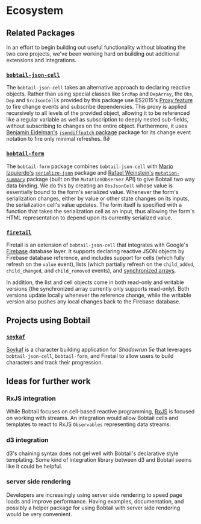 # Ecosystem

## Related Packages

In an effort to begin building out useful functionality without
bloating the two core projects, we've been working hard on building
out additional extensions and integrations.

### [`bobtail-json-cell`](github.com/bobtail-dev/bobtail-json-cell)

The `bobtail-json-cell` takes an alternative approach to declaring
reactive objects. Rather than using special classes like `SrcMap`
and `DepArray`, the `Obs`, `Dep` and `SrcJsonCell`s provided by this package
use ES2015's 
[Proxy feature](https://developer.mozilla.org/en-US/docs/Web/JavaScript/Reference/Global_Objects/Proxy)
to fire change events and subscribe dependencies. This proxy is applied
recursively to all levels of the provided object, allowing it to be 
referenced like a regular variable as well as subscription to deeply 
nested sub-fields, without subscribing to changes on the entire object.
Furthermore, it uses [Benjamín Eidelman's](https://github.com/benjamine) 
[`jsondiffpatch` package](https://github.com/benjamine/jsondiffpatch)
package for its change event notation to fire only minimal refreshes.
ß∂
### [`bobtail-form`](github.com/bobtail-dev/bobtail-form)

The `bobtail-form` package combines `bobtail-json-cell` with 
[Mario Izquierdo's](https://github.com/marioizquierdo) 
[`serialize-json`](https://github.com/marioizquierdo/jquery.serializeJSON) package
and [Rafael Weinstein's](https://github.com/rafaelw) 
[`mutation-summary`](https://github.com/rafaelw/mutation-summary) package
(built on the `MutationObserver` API) to give Bobtail two way data binding.
We do this by creating an `ObsJsonCell` whose value
is essentially bound to the form's serialized value. Whenever the form's serialization
changes, either by value or other state changes on its inputs, the serialization cell's value
updates. The form itself is specified with a function that takes the serialization cell
as an input, thus allowing the form's HTML representation to depend upon its currently
serialized value.

### [`firetail`](github.com/bobtail-dev/firetail)

Firetail is an extension of `bobtail-json-cell` that integrates with Google's 
[Firebase](https://firebase.google.com/) database layer. It supports declaring 
reactive JSON objects by Firebase database reference, and includes
support for cells (which fully refresh on the `value` event), lists 
(which partially refresh on the `child_added`, `child_changed`, and 
`child_removed` events), and 
[synchronized arrays](https://firebase.googleblog.com/2014/05/handling-synchronized-arrays-with-real.html).

In addition, the list and cell objects come in both read-only and 
writable versions (the synchronized array currently only supports
read-only). Both versions update locally whenever the reference change, 
while the writable version also pushes any local changes back to the
Firebase database.

## Projects using Bobtail

### [`soykaf`](github.com/rmehlinger/soykaf)

[Soykaf](https://soykaf.rmehlinger.com) is a character building application 
for _Shadowrun 5e_ that leverages `bobtail-json-cell`, `bobtail-form`, and
Firetail to allow users to build characters and track their progression.

## Ideas for further work

### RxJS integration

While Bobtail focuses on cell-based reactive programming, [RxJS](https://github.com/ReactiveX/rxjs) is focused
on working with streams. An integration would allow Bobtail cells and templates to react to RxJS `Observables` 
representing data streams.

### d3 integration
d3's chaining syntax does not gel well with Bobtail's declarative style templating. Some kind of integration
library between d3 and Bobtail seems like it could be helpful.

### server side rendering 

Developers are increasingly using server side rendering to speed page loads and improve performance. Having examples,
documentation, and possibly a helper package for using Bobtail with server side rendering would be very convenient.